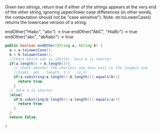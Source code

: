 Given two strings, return true if either of the strings appears at the very end of the other string, ignoring upper/lower case differences (in other words, the computation should not be "case sensitive"). Note: str.toLowerCase() returns the lowercase version of a string.

endOther("Hiabc", "abc") → true
endOther("AbC", "HiaBc") → true
endOther("abc", "abXabc") → true



```java
public boolean endOther(String a, String b) {
  a = a.toLowerCase();
  b = b.toLowerCase();
  //check which one is shorter: here b is shorter
  if(a.length() > b.length()){
    // check whether the shortest one does exit in the longest one
    //hiabc  abc   length: 5 3   (2,5)   
    if(a.substring(a.length()-b.length()).equals(b)){
      return true;
    }
  // here a is shorter 
  }else{
    if(b.substring(b.length()-a.length()).equals(a)){
      return true;
    }
  }
  return false;
   
}

```

